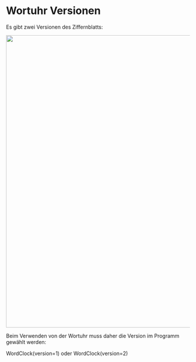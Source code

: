 # Wortuhr Versionen
Es gibt zwei Versionen des Ziffernblatts:
<p align="center">
<img src="../bilder/ziffernblatt_versionen.png" width="800">
</p>
Beim Verwenden von der Wortuhr muss daher die Version im Programm gewählt werden:     


WordClock(version=1) oder WordClock(version=2)
